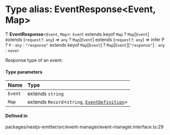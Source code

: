 # Type alias: EventResponse<Event, Map\>

Ƭ **EventResponse**<`Event`, `Map`\>: `Event` extends keyof `Map` ? `Map`[`Event`] extends (`request?`: `any`) => `any` ? `Map`[`Event`] extends (`request?`: `any`) => infer P ? `P` : `any` : ``"response"`` extends keyof `Map`[`Event`] ? `Map`[`Event`][``"response"``] : `any` : `never`

Response type of an event.

#### Type parameters

| Name | Type |
| :------ | :------ |
| `Event` | extends `string` |
| `Map` | extends `Record`<`string`, [`EventDefinition`](EventDefinition.md)\> |

#### Defined in

packages/nestjs-emitter/src/event-manager/event-manager.interface.ts:29
